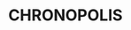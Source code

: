 ---
layout: projectpage
title: CHRONOPOLIS
order: 5
thumbnail_path: CHRONOPOLIS01.jpg
thumbnail_alt: Mockup of chronopolis final book
description: CHRONOPOLIS is a speculative design project, which creates a city dominated by a machine where the day has 36 hours and each citizen is assigned a schedule that they are obliged to keep without question.
category: Speculative Design
timeline: May 2020 - July 2020
tools: [' Illustrator ',' Indesign ',' Photoshop ',' After Effects ',' Figma ']
scope: Desktop, Mobile, Editorial
collaboration: [' Joana Pedrinho ',' João Delgado ',' João Lopes ']
the_challenge_text: 
  - paragraph: CHRONOPOLIS is a speculative design project, which creates a city dominated by a machine where the day has 36 hours and each citizen is assigned a schedule that they are obliged to keep without question. 
  - paragraph: Based on the principles of creation of Fritz Lang's Metropolis (1927) , we explore a new vision of temporality as well as technological advances, artificial intelligence and their role in society, authority and politics in contemporary times. 
  - paragraph: In this city there is no time waste. Everything is harmoniously coordinated so that life is calm and serene, and so that there is no room for setbacks or overlaps. The time for error has become null so that nothing could disturb the well being of all citizens. The city of time opens doors to all individuals who wish to have more time for themselves, for their leisure and for their rest. Do you submit yourself?
images:
  - image_path: CHRONOPOLIS01.jpg
    image_alt: Mockup of chronopolis final book
  - image_path: CHRONOPOLIS01.jpg
    image_alt: Mockup of chronopolis final book
  - image_path: CHRONOPOLIS01.jpg
    image_alt: Mockup of chronopolis final book
  - image_path: CHRONOPOLIS01.jpg
    image_alt: Mockup of chronopolis final book
behance_link: 109323023/CHRONOPOLIS
---